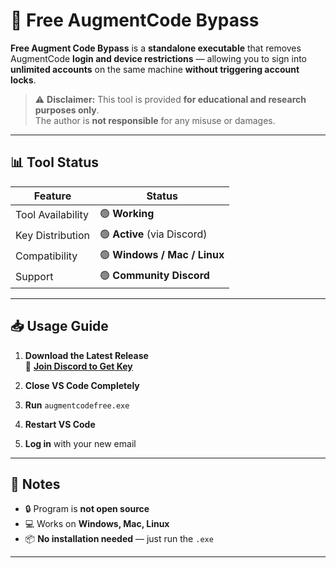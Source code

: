 # 🚀 Free AugmentCode Bypass

**Free Augment Code Bypass** is a **standalone executable** that removes AugmentCode **login and device restrictions** — allowing you to sign into **unlimited accounts** on the same machine **without triggering account locks**.

> ⚠ **Disclaimer:** This tool is provided **for educational and research purposes only**.  
> The author is **not responsible** for any misuse or damages.

---

## 📊 Tool Status
| Feature           | Status                      |
|-------------------|-----------------------------|
| Tool Availability | 🟢 **Working**              |
| Key Distribution  | 🟢 **Active** (via Discord) |
| Compatibility     | 🟢 **Windows / Mac / Linux** |
| Support           | 🟢 **Community Discord**    |

---

## 📥 Usage Guide

1. **Download the Latest Release**  
   📎 [**Join Discord to Get Key**](https://discord.gg/C45ngMAkAZ)  

2. **Close VS Code Completely**  
3. **Run** `augmentcodefree.exe`  
4. **Restart VS Code**  
5. **Log in** with your new email

---

## 📝 Notes

- 🔒 Program is **not open source**  
- 💻 Works on **Windows, Mac, Linux**  
- 📦 **No installation needed** — just run the `.exe`  

---
